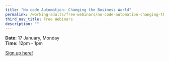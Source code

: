 ```yaml
---
title: "No code Automation: Changing the Business World"
permalink: /working-adults/free-webinars/no-code-automation-changing-the-business-world
third_nav_title: Free Webinars
description: ""
---
```

**Date:** 17 January, Monday
<br> **Time:** 12pm - 1pm

[Sign up here!](https://zoom.us/webinar/register/2016393875115/WN_cbIopODfT_KFONVS-1Wvvg)
